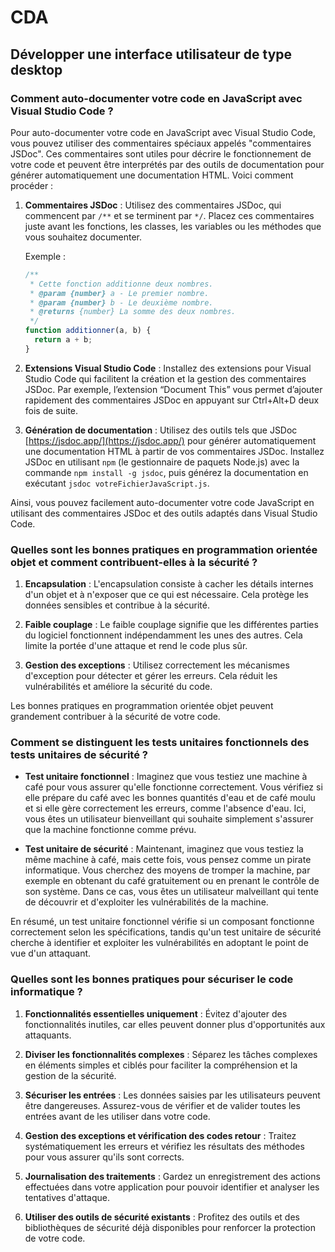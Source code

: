 # CDA

## Développer une interface utilisateur de type desktop

### Comment auto-documenter votre code en JavaScript avec Visual Studio Code ?

Pour auto-documenter votre code en JavaScript avec Visual Studio Code, vous pouvez utiliser des commentaires spéciaux appelés "commentaires JSDoc". Ces commentaires sont utiles pour décrire le fonctionnement de votre code et peuvent être interprétés par des outils de documentation pour générer automatiquement une documentation HTML. Voici comment procéder :

1. **Commentaires JSDoc** : Utilisez des commentaires JSDoc, qui commencent par `/**` et se terminent par `*/`. Placez ces commentaires juste avant les fonctions, les classes, les variables ou les méthodes que vous souhaitez documenter.

   Exemple :

   ```javascript
   /**
    * Cette fonction additionne deux nombres.
    * @param {number} a - Le premier nombre.
    * @param {number} b - Le deuxième nombre.
    * @returns {number} La somme des deux nombres.
    */
   function additionner(a, b) {
     return a + b;
   }
   ```

2. **Extensions Visual Studio Code** : Installez des extensions pour Visual Studio Code qui facilitent la création et la gestion des commentaires JSDoc. Par exemple, l’extension “Document This” vous permet d’ajouter rapidement des commentaires JSDoc en appuyant sur Ctrl+Alt+D deux fois de suite.

3. **Génération de documentation** : Utilisez des outils tels que JSDoc [https://jsdoc.app/](https://jsdoc.app/) pour générer automatiquement une documentation HTML à partir de vos commentaires JSDoc. Installez JSDoc en utilisant `npm` (le gestionnaire de paquets Node.js) avec la commande `npm install -g jsdoc`, puis générez la documentation en exécutant `jsdoc votreFichierJavaScript.js`.

Ainsi, vous pouvez facilement auto-documenter votre code JavaScript en utilisant des commentaires JSDoc et des outils adaptés dans Visual Studio Code.

### Quelles sont les bonnes pratiques en programmation orientée objet et comment contribuent-elles à la sécurité ?

1. **Encapsulation** : L'encapsulation consiste à cacher les détails internes d'un objet et à n'exposer que ce qui est nécessaire. Cela protège les données sensibles et contribue à la sécurité.

2. **Faible couplage** : Le faible couplage signifie que les différentes parties du logiciel fonctionnent indépendamment les unes des autres. Cela limite la portée d'une attaque et rend le code plus sûr.

3. **Gestion des exceptions** : Utilisez correctement les mécanismes d'exception pour détecter et gérer les erreurs. Cela réduit les vulnérabilités et améliore la sécurité du code.

Les bonnes pratiques en programmation orientée objet peuvent grandement contribuer à la sécurité de votre code.

### Comment se distinguent les tests unitaires fonctionnels des tests unitaires de sécurité ?

- **Test unitaire fonctionnel** : Imaginez que vous testiez une machine à café pour vous assurer qu'elle fonctionne correctement. Vous vérifiez si elle prépare du café avec les bonnes quantités d'eau et de café moulu et si elle gère correctement les erreurs, comme l'absence d'eau. Ici, vous êtes un utilisateur bienveillant qui souhaite simplement s'assurer que la machine fonctionne comme prévu.

- **Test unitaire de sécurité** : Maintenant, imaginez que vous testiez la même machine à café, mais cette fois, vous pensez comme un pirate informatique. Vous cherchez des moyens de tromper la machine, par exemple en obtenant du café gratuitement ou en prenant le contrôle de son système. Dans ce cas, vous êtes un utilisateur malveillant qui tente de découvrir et d'exploiter les vulnérabilités de la machine.

En résumé, un test unitaire fonctionnel vérifie si un composant fonctionne correctement selon les spécifications, tandis qu'un test unitaire de sécurité cherche à identifier et exploiter les vulnérabilités en adoptant le point de vue d'un attaquant.

### Quelles sont les bonnes pratiques pour sécuriser le code informatique ?

1. **Fonctionnalités essentielles uniquement** : Évitez d'ajouter des fonctionnalités inutiles, car elles peuvent donner plus d'opportunités aux attaquants.

2. **Diviser les fonctionnalités complexes** : Séparez les tâches complexes en éléments simples et ciblés pour faciliter la compréhension et la gestion de la sécurité.

3. **Sécuriser les entrées** : Les données saisies par les utilisateurs peuvent être dangereuses. Assurez-vous de vérifier et de valider toutes les entrées avant de les utiliser dans votre code.

4. **Gestion des exceptions et vérification des codes retour** : Traitez systématiquement les erreurs et vérifiez les résultats des méthodes pour vous assurer qu'ils sont corrects.

5. **Journalisation des traitements** : Gardez un enregistrement des actions effectuées dans votre application pour pouvoir identifier et analyser les tentatives d'attaque.

6. **Utiliser des outils de sécurité existants** : Profitez des outils et des bibliothèques de sécurité déjà disponibles pour renforcer la protection de votre code.
